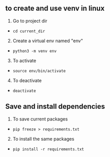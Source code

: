 ## to create and use venv in linux
1. Go to project dir
- `cd current_dir`
2. Create a virtual env named "env"
- `python3 -m venv env`
3. To activate
- `source env/bin/activate`
4. To deactivate
- `deactivate`


## Save and install dependencies
1. To save current packages
- `pip freeze > requirements.txt`
2. To install the same packages
- `pip install -r requirements.txt`

